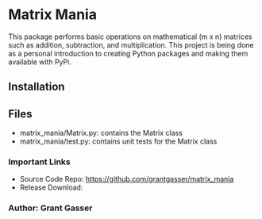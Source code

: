 # Matrix Mania
This package performs basic operations on mathematical (m x n) matrices such as addition, subtraction, and multiplication. This project is being done as a personal introduction to creating Python packages and making them available with PyPi.

## Installation

## Files 
* matrix_mania/Matrix.py: contains the Matrix class
* matrix_mania/test.py: contains unit tests for the Matrix class

### Important Links
* Source Code Repo: https://github.com/grantgasser/matrix_mania
* Release Download: 

### Author: Grant Gasser
